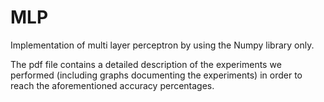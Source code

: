 # MLP

Implementation of multi layer perceptron by using the Numpy library only.

The pdf file contains a detailed description of the experiments we performed (including graphs documenting the experiments) in order to reach the aforementioned accuracy percentages.
